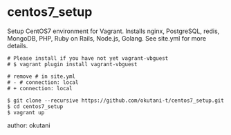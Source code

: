 # centos7_setup

Setup CentOS7 environment for Vagrant. Installs nginx, PostgreSQL, redis, MongoDB, PHP, Ruby on Rails, Node.js, Golang. See site.yml for more details.

```
# Please install if you have not yet vagrant-vbguest
# $ vagrant plugin install vagrant-vbguest

# remove # in site.yml
# - # connection: local
# + connection: local

$ git clone --recursive https://github.com/okutani-t/centos7_setup.git
$ cd centos7_setup
$ vagrant up

```

author: okutani

